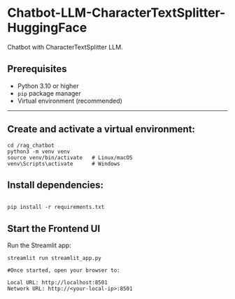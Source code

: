# Chatbot-LLM-CharacterTextSplitter-HuggingFace
Chatbot with CharacterTextSplitter LLM.


## Prerequisites

- Python 3.10 or higher
- `pip` package manager
- Virtual environment (recommended)

---

## Create and activate a virtual environment:

```
cd /rag_chatbot
python3 -m venv venv
source venv/bin/activate   # Linux/macOS
venv\Scripts\activate      # Windows
```

## Install dependencies:

```

pip install -r requirements.txt
```


## Start the Frontend UI
Run the Streamlit app:
```
streamlit run streamlit_app.py

#Once started, open your browser to:

Local URL: http://localhost:8501
Network URL: http://<your-local-ip>:8501
```
